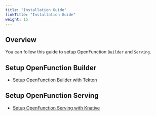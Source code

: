 ```yaml
---
title: "Installation Guide"
linkTitle: "Installation Guide"
weight: 15
---
```


## Overview

You can follow this guide to setup OpenFunction ```Builder``` and ```Serving```.

## Setup OpenFunction Builder

- [Setup OpenFunction Builder with Tekton](Setup-OpenFunction-Builder-with-Tekton.md)

## Setup OpenFunction Serving

- [Setup OpenFunction Serving with Knative](Setup-OpenFunction-Serving-with-Knative.md)